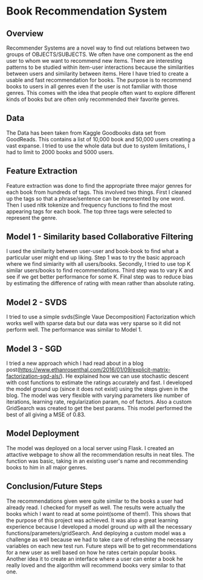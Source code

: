 # Book Recommendation System

## Overview
Recommender Systems are a novel way to find out relations between two groups of OBJECTS/SUBJECTS. We often have one component as the end user to whom we want to recommend new items. There are interesting patterns to be studied within item-user interactions because the similarities between users and similarity between items. Here I have tried to create a usable and fast recommendation for books. The purpose is to recommend books to users in all genres even if the user is not familiar with those genres. This comes with the idea that people often want to explore different kinds of books but are often only recommended their favorite genres. 

## Data
The Data has been taken from Kaggle Goodbooks data set from GoodReads. This contains a list of 10,000 book and 50,000 users creating a vast expanse. I tried to use the whole data but due to system limitations, I had to limit to 2000 books and 5000 users. 

## Feature Extraction 
Feature extraction was done to find the appropriate three major genres for each book from hundreds of tags. This involved two things. First I cleaned up the tags so that a phrase/sentence can be represented by one word. Then I used nltk tokenize and frequency functions to find the most appearing tags for each book. The top three tags were selected to represent the genre. 

## Model 1 - Similarity based Collaborative Filtering
I used the similarity between user-user and book-book to find what a particular user might end up liking. 
Step 1 was to try the basic approach where we find simiarity with all users/books.
Secondly, I tried to use top K similar users/books to find recommendations.
Third step was to vary K and see if we get better performance for some K.
Final step was to reduce bias by estimating the difference of rating with mean rather than absolute rating.

## Model 2 - SVDS
I tried to use a simple svds(Single Vaue Decomposition) Factorization which works well with sparse data but our data was very sparse so it did not perform well. The performance was similar to Model 1.

## Model 3 - SGD
I tried a new approach which I had read about in a blog post(https://www.ethanrosenthal.com/2016/01/09/explicit-matrix-factorization-sgd-als/). He explained how we can use stochastic descent with cost functions to estimate the ratings accurately and fast. 
I developed the model ground up (since it does not exist) using the steps given in the blog. The model was very flexible with varying parameters like number of iterations, learning rate, regularization param, no of factors. Also a custom GridSearch was created to get the best params. 
This model performed the best of all giving a MSE of 0.83. 

## Model Deployment
The model was deployed on a local server using Flask. I created an attactive webpage to show all the recommendation results in neat tiles. The function was basic, taking in an existing user's name and recommending books to him in all major genres.

## Conclusion/Future Steps
The recommendations given were quite similar to the books a user had already read. I checked for myself as well. The results were actually the books which I want to read at some point(some of them!). This shows that the purpose of this project was achieved. It was also a great learning experience because I developed a model ground up with all the necessary functions/parameters/gridSearch. And deploying a custom model was a challenge as well because we had to take care of refreshing the necessary variables on each new test run. 
Future steps will be to get recommendations for a new user as well based on how he rates certain popular books. Another idea it to create an interface where a user can enter a book he really loved and the algorithm will recommend books very similar to that one.
